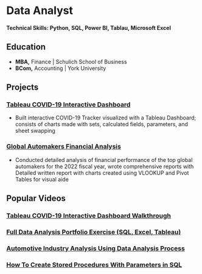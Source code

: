 # Data Analyst

#### Technical Skills: Python, SQL, Power BI, Tablau, Microsoft Excel

## Education
- **MBA,** Finance | Schulich School of Business							       		
- **BCom,** Accounting	| York University	 			        		

## Projects
### [Tableau COVID-19 Interactive Dashboard](https://public.tableau.com/app/profile/kwame.owusu/viz/CanadaCovidTracker_16758076384150/COVID-19Tracker)
- Built interactive COVID-19 Tracker visualized with a Tableau Dashboard; consists of charts made with sets, calculated fields, parameters, and sheet swapping

### [Global Automakers Financial Analysis](https://www.autotribute.com/auto-industry-performance-analysis-2023/)
- Conducted detailed analysis of financial performance of the top global automakers for the 2022 fiscal year, wrote comprehensive reports with Detailed written report with charts created using VLOOKUP and Pivot Tables for visual aide

## Popular Videos
### [Tableau COVID-19 Interactive Dashboard Walkthrough](https://www.youtube.com/watch?v=xLjx4HHhiyc&t=856s)
### [Full Data Analysis Portfolio Exercise (SQL, Excel, Tableau)](https://www.youtube.com/watch?v=1pHYKdyRvrw&t=2194s)
### [Automotive Industry Analysis Using Data Analysis Process](https://www.youtube.com/watch?v=3QHgsIq9_QE&t=61s)
### [How To Create Stored Procedures With Parameters in SQL](https://www.youtube.com/watch?v=NMMUkOWJrUs&t=26s)
